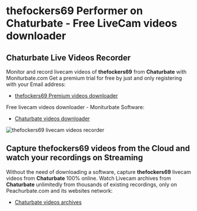 # thefockers69 Performer on Chaturbate - Free LiveCam videos downloader

## Chaturbate Live Videos Recorder

Monitor and record livecam videos of **thefockers69** from **Chaturbate** with Moniturbate.com
Get a premium trial for free by just and only registering with your Email address:
* [thefockers69 Premium videos downloader](https://moniturbate.com/request-demo-licence-key.html)

Free livecam videos downloader - Moniturbate Software:
* [Chaturbate videos downloader](https://moniturbate.com/moniturbate-download-software.html)

![thefockers69 livecam videos recorder](https://peachurnet.com/templates/moniturbate-software.png)


## Capture thefockers69 videos from the Cloud and watch your recordings on Streaming

Without the need of downloading a software, capture **thefockers69** livecam videos from **Chaturbate** 100% online.
Watch Livecam archives from **Chaturbate** unlimitedly from thousands of existing recordings, only on Peachurbate.com and its websites network:
* [Chaturbate videos archives](https://peachurnet.com/)
